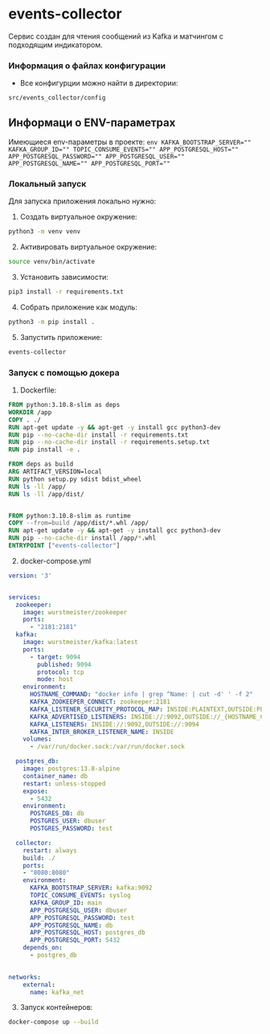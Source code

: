 # events-collector

Сервис создан для чтения сообщений из Kafka и матчингом с подходящим индикатором.

### Информация о файлах конфигурации

- Все конфигурции можно найти в директории:
```
src/events_collector/config
```

## Информаци о ENV-параметрах
Имеющиеся env-параметры в проекте:
    ```env
    KAFKA_BOOTSTRAP_SERVER=""
    KAFKA_GROUP_ID=""
    TOPIC_CONSUME_EVENTS=""
    APP_POSTGRESQL_HOST=""
    APP_POSTGRESQL_PASSWORD=""
    APP_POSTGRESQL_USER=""
    APP_POSTGRESQL_NAME=""
    APP_POSTGRESQL_PORT=""
    ```

### Локальный запуск

Для запуска приложения локально нужно:

1. Создать виртуальное окружение:
```bash
python3 -m venv venv
```

2. Активировать виртуальное окружение:
```bash
source venv/bin/activate
```

3. Установить зависимости:
```bash
pip3 install -r requirements.txt
```

4. Собрать приложение как модуль:
```bash
python3 -m pip install .
```

5. Запустить приложение:
```bash
events-collector
```

### Запуск с помощью докера
1. Dockerfile:
```dockerfile
FROM python:3.10.8-slim as deps
WORKDIR /app
COPY . ./
RUN apt-get update -y && apt-get -y install gcc python3-dev
RUN pip --no-cache-dir install -r requirements.txt 
RUN pip --no-cache-dir install -r requirements.setup.txt 
RUN pip install -e .

FROM deps as build
ARG ARTIFACT_VERSION=local
RUN python setup.py sdist bdist_wheel
RUN ls -ll /app/
RUN ls -ll /app/dist/


FROM python:3.10.8-slim as runtime
COPY --from=build /app/dist/*.whl /app/
RUN apt-get update -y && apt-get -y install gcc python3-dev
RUN pip --no-cache-dir install /app/*.whl
ENTRYPOINT ["events-collector"]
```

2. docker-compose.yml
```yaml
version: '3'


services:
  zookeeper:
    image: wurstmeister/zookeeper
    ports:
      - "2181:2181"
  kafka:
    image: wurstmeister/kafka:latest
    ports:
      - target: 9094
        published: 9094
        protocol: tcp
        mode: host
    environment:
      HOSTNAME_COMMAND: "docker info | grep ^Name: | cut -d' ' -f 2"
      KAFKA_ZOOKEEPER_CONNECT: zookeeper:2181
      KAFKA_LISTENER_SECURITY_PROTOCOL_MAP: INSIDE:PLAINTEXT,OUTSIDE:PLAINTEXT
      KAFKA_ADVERTISED_LISTENERS: INSIDE://:9092,OUTSIDE://_{HOSTNAME_COMMAND}:9094
      KAFKA_LISTENERS: INSIDE://:9092,OUTSIDE://:9094
      KAFKA_INTER_BROKER_LISTENER_NAME: INSIDE
    volumes:
      - /var/run/docker.sock:/var/run/docker.sock

  postgres_db:
    image: postgres:13.8-alpine
    container_name: db
    restart: unless-stopped
    expose:
      - 5432 
    environment:
      POSTGRES_DB: db
      POSTGRES_USER: dbuser
      POSTGRES_PASSWORD: test

  collector:
    restart: always
    build: ./
    ports:
    - "8080:8080"
    environment:
      KAFKA_BOOTSTRAP_SERVER: kafka:9092
      TOPIC_CONSUME_EVENTS: syslog
      KAFKA_GROUP_ID: main
      APP_POSTGRESQL_USER: dbuser
      APP_POSTGRESQL_PASSWORD: test
      APP_POSTGRESQL_NAME: db
      APP_POSTGRESQL_HOST: postgres_db
      APP_POSTGRESQL_PORT: 5432
    depends_on:
      - postgres_db

 
networks:
    external:
      name: kafka_net
```

3. Запуск контейнеров:
```bash
docker-compose up --build
```